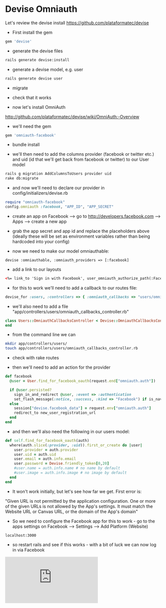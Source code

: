 Devise Omniauth
==============

Let's review the devise install https://github.com/plataformatec/devise

* First install the gem

```ruby
gem 'devise'
```

* generate the devise files

```sh
rails generate devise:install
```

* generate a devise model, e.g. user

```sh
rails generate devise user
```

* migrate

* check that it works 

* now let's install OmniAuth

http://github.com/plataformatec/devise/wiki/OmniAuth:-Overview

* we'll need the gem

```ruby
gem 'omniauth-facebook'
```

* bundle install

* we'll then need to add the columns provider (facebook or twitter etc.) and uid (id that we'll get back from facebook or twitter) to our User model

```sh
rails g migration AddColumnsToUsers provider uid
rake db:migrate
```

* and now we'll need to declare our provider in config/initializers/devise.rb

```ruby
require "omniauth-facebook"
config.omniauth :facebook, "APP_ID", "APP_SECRET"
```
* create an app on Facebook --> go to http://developers.facebook.com --> Apps --> create a new app

* grab the app secret and app id and replace the placeholders above (ideally these will be set as environment variables rather than being hardcoded into your config)

* now we need to make our model omniauthable:

```gem
devise :omniauthable, :omniauth_providers => [:facebook]
```

* add a link to our layouts

```html
<%= link_to 'Sign in with Facebook', user_omniauth_authorize_path(:Facebook)%>
```

* for this to work we'll need to add a callback to our routes file:

```ruby
devise_for :users, :controllers => { :omniauth_callbacks => "users/omniauth_callbacks" }
```

* we'll also need to add a file "app/controllers/users/omniauth_callbacks_controller.rb"

```ruby
class Users::OmniauthCallbacksController < Devise::OmniauthCallbacksController
end
```

* from the command line we can 

```sh
mkdir app/controllers/users/
touch app/controllers/users/omniauth_callbacks_controller.rb
```

* check with rake routes

* then we'll need to add an action for the provider

```ruby
def facebook
  @user = User.find_for_facebook_oauth(request.end["omniauth.auth"])

  if @user.persisted?
    sign_in_and_redirect @user, :event => :authentication
    set_flash_message(:notice, :success, :kind => "Facebook") if is_navigational_format?
  else
    session["devise.facebook_data"] = request.env["omniauth.auth"]
    redirect_to new_user_registration_url
  end
end
```

* and then we'll also need the following in our users model:

```ruby
def self.find_for_facebook_oauth(auth)
  where(auth.slice(:provider, :uid)).first_or_create do |user|
    user.provider = auth.provider
    user.uid = auth.uid
    user.email = auth.info.email
    user.password = Devise.friendly_token[0,20]
    #user.name = auth.info.name # no name by default
    #user.image = auth.info.image # no image by default
  end
end

```

* It won't work initially, but let's see how far we get.  First error is:

"Given URL is not permitted by the application configuration. One or more of the given URLs is not allowed by the App's settings.  It must match the Website URL or Canvas URL, or the domain of the App's domain"

* So we need to configure the Facebook app for this to work - go to the apps settings on Facebook  --> Settings --> Add Platform (Website)

```
localhost:3000
```

* so restart rails and see if this works - with a bit of luck we can now log in via Facebook













![Tracking pixel](https://githubanalytics.herokuapp.com/course/walkthroughs/devise_omniauth.md)
